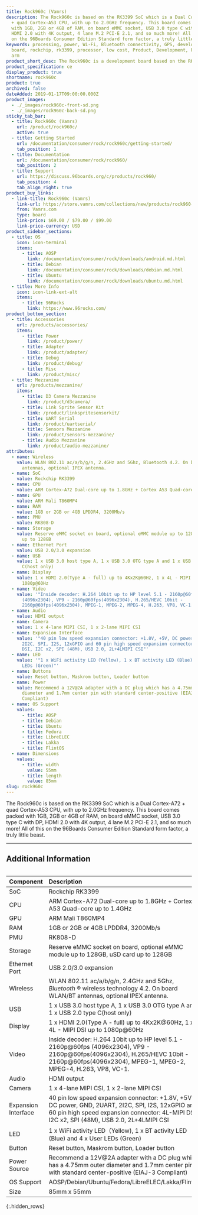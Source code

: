 ```yaml
---
title: Rock960c (Vamrs)
description: The Rock960c is based on the RK3399 SoC which is a Dual Cortex-A72
  + quad Cortex-A53 CPU, with up to 2.0GHz frequency. This board comes packed
  with 1GB, 2GB or 4GB of RAM, on board eMMC socket, USB 3.0 type C with DP,
  HDMI 2.0 with 4K output, 4 lane M.2 PCI-E 2.1, and so much more! All of this
  on the 96Boards Consumer Edition Standard form factor, a truly little beast.
keywords: processing, power, Wi-Fi, Bluetooth connectivity, GPS, development,
  board, rockchip, rk3399, processor, low cost, Product, Development, Platform,
  arm
product_short_desc: The Rock960c is a development board based on the RK3399 SoC
product_specification: ce
display_product: true
shortname: rock960c
product: true
archived: false
dateAdded: 2019-01-17T09:00:00.000Z
product_images:
  - ./_images/rock960c-front-sd.png
  - ./_images/rock960c-back-sd.png
sticky_tab_bar:
  - title: Rock960c (Vamrs)
    url: /product/rock960c/
    active: true
  - title: Getting Started
    url: /documentation/consumer/rock/rock960c/getting-started/
    tab_position: 1
  - title: Documentation
    url: /documentation/consumer/rock/rock960/
    tab_position: 2
  - title: Support
    url: https://discuss.96boards.org/c/products/rock960/
    tab_position: 4
    tab_align_right: true
product_buy_links:
  - link-title: Rock960c (Vamrs)
    link-url: https://store.vamrs.com/collections/new/products/rock960-model-c
    from: Vamrs.com
    type: board
    link-price: $69.00 / $79.00 / $99.00
    link-price-currency: USD
product_sidebar_sections:
  - title: OS
    icon: icon-terminal
    items:
      - title: AOSP
        link: /documentation/consumer/rock/downloads/android.md.html
      - title: Debian
        link: /documentation/consumer/rock/downloads/debian.md.html
      - title: Ubuntu
        link: /documentation/consumer/rock/downloads/ubuntu.md.html
  - title: More Info
    icon: icon-link-ext-alt
    items:
      - title: 96Rocks
        link: https://www.96rocks.com/
product_bottom_section:
  - title: Accessories
    url: /products/accessories/
    items:
      - title: Power
        link: /product/power/
      - title: Adapter
        link: /product/adapter/
      - title: Debug
        link: /product/debug/
      - title: Misc
        link: /product/misc/
  - title: Mezzanine
    url: /products/mezzanine/
    items:
      - title: D3 Camera Mezzanine
        link: /product/d3camera/
      - title: Link Sprite Sensor Kit
        link: /product/linkspritesensorkit/
      - title: UART Serial
        link: /product/uartserial/
      - title: Sensors Mezzanine
        link: /product/sensors-mezzanine/
      - title: Audio Mezzanine
        link: /product/audio-mezzanine/
attributes:
  - name: Wireless
    value: WLAN 802.11 ac/a/b/g/n, 2.4GHz and 5Ghz, Bluetooth 4.2. On board WLAN/BT
      antennas, optional IPEX antenna.
  - name: SoC
    value: Rockchip RK3399
  - name: CPU
    value: ARM Cortex-A72 Dual-core up to 1.8GHz + Cortex A53 Quad-core up to 1.4GHz
  - name: GPU
    value: ARM Mali T860MP4
  - name: RAM
    value: 1GB or 2GB or 4GB LPDDR4, 3200Mb/s
  - name: PMU
    value: RK808-D
  - name: Storage
    value: Reserve eMMC socket on board, optional eMMC module up to 128GB, uSD card
      up to 128GB
  - name: Ethernet Port
    value: USB 2.0/3.0 expansion
  - name: USB
    value: 1 x USB 3.0 host type A, 1 x USB 3.0 OTG type A and 1 x USB 2.0 type
      C(host only)
  - name: Display
    value: 1 x HDMI 2.0(Type A - full) up to 4Kx2K@60Hz, 1 x 4L - MIPI DSI up to
      1080p@60Hz
  - name: Video
    value: '"Inside decoder: H.264 10bit up to HP level 5.1 - 2160p@60fps
      (4096x2304), VP9 - 2160p@60fps(4096x2304), H.265/HEVC 10bit -
      2160p@60fps(4096x2304), MPEG-1, MPEG-2, MPEG-4, H.263, VP8, VC-1."'
  - name: Audio
    value: HDMI output
  - name: Camera
    value: 1 x 4-lane MIPI CSI, 1 x 2-lane MIPI CSI
  - name: Expansion Interface
    value: '"40 pin low speed expansion connector: +1.8V, +5V, DC power, GND, 2UART,
      2I2C, SPI, I2S, 12xGPIO and 60 pin high speed expansion connector: 4L-MIPI
      DSI, I2C x2, SPI (48M), USB 2.0, 2L+4LMIPI CSI"'
  - name: LED
    value: '"1 x WiFi activity LED（Yellow), 1 x BT activity LED (Blue) and 4 x User
      LEDs (Green)"'
  - name: Buttons
    value: Reset button, Maskrom button, Loader button
  - name: Power
    value: Recommend a 12V@2A adapter with a DC plug which has a 4.75mm outer
      diameter and 1.7mm center pin with standard center-positive (EIAJ-3
      Compliant)
  - name: OS Support
    values:
      - title: AOSP
      - title: Debian
      - title: Ubuntu
      - title: Fedora
      - title: LibreELEC
      - title: Lakka
      - title: FlintOS
  - name: Dimensions
    values:
      - title: width
        value: 55mm
      - title: length
        value: 85mm
slug: rock960c
---
```

The Rock960c is based on the RK3399 SoC which is a Dual Cortex-A72 + quad Cortex-A53 CPU, with up to 2.0GHz frequency. This board comes packed with 1GB, 2GB or 4GB of RAM, on board eMMC socket, USB 3.0 type C with DP, HDMI 2.0 with 4K output, 4 lane M.2 PCI-E 2.1, and so much more! All of this on the 96Boards Consumer Edition Standard form factor, a truly little beast.

***

## Additional Information
<div style="overflow-x:scroll;" markdown="1">

| Component           | Description                                                  |
| :------------------ | :----------------------------------------------------------- |
| SoC                 | Rockchip RK3399                                              |
| CPU                 | ARM Cortex-A72 Dual-core up to 1.8GHz + Cortex A53 Quad-core up to 1.4GHz |
| GPU                 | ARM Mali T860MP4                                             |
| RAM                 | 1GB or 2GB or 4GB LPDDR4, 3200Mb/s                           |
| PMU                 | RK808-D                                                      |
| Storage             | Reserve eMMC socket on board, optional eMMC module up to 128GB, uSD card up to 128GB |
| Ethernet Port       | USB 2.0/3.0 expansion                                        |
| Wireless            | WLAN 802.11 ac/a/b/g/n, 2.4GHz and 5Ghz, _Bluetooth_ ® wireless technology 4.2. On board WLAN/BT antennas, optional IPEX antenna. |
| USB                 | 1 x USB 3.0 host type A, 1 x USB 3.0 OTG type A and 1 x USB 2.0 type C(host only) |
| Display             | 1 x HDMI 2.0(Type A - full) up to 4Kx2K@60Hz, 1 x 4L - MIPI DSI up to 1080p@60Hz |
| Video               | Inside decoder: H.264 10bit up to HP level 5.1 - 2160p@60fps (4096x2304), VP9 - 2160p@60fps(4096x2304), H.265/HEVC 10bit - 2160p@60fps(4096x2304),  MPEG-1, MPEG-2, MPEG-4, H.263, VP8, VC-1. |
| Audio               | HDMI output                                                  |
| Camera              | 1 x 4-lane MIPI CSI, 1 x 2-lane MIPI CSI                     |
| Expansion Interface | 40 pin low speed expansion connector: +1.8V, +5V, DC power, GND, 2UART, 2I2C, SPI, I2S, 12xGPIO and 60 pin high speed expansion connector: 4L-MIPI DSI, I2C x2, SPI (48M), USB 2.0, 2L+4LMIPI CSI |
| LED                 | 1 x WiFi activity LED（Yellow), 1 x BT activity LED (Blue) and 4 x User LEDs (Green) |
| Button              | Reset button, Maskrom button, Loader button                  |
| Power Source        | Recommend a 12V@2A adapter with a DC plug which has a 4.75mm outer diameter and 1.7mm center pin with standard center-positive (EIAJ-3 Compliant) |
| OS Support          | AOSP/Debian/Ubuntu/Fedora/LibreELEC/Lakka/FlintOS            |
| Size                | 85mm x 55mm                                                  |
{:.hidden_rows}

</div>

